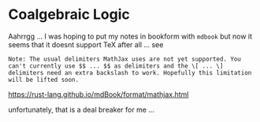 # Coalgebraic Logic

Aahrrgg ... I was hoping to put my notes in bookform with `mdbook` but now it seems that it doesnt support TeX after all ... see 

```
Note: The usual delimiters MathJax uses are not yet supported. You can't currently use $$ ... $$ as delimiters and the \[ ... \] delimiters need an extra backslash to work. Hopefully this limitation will be lifted soon.
```

https://rust-lang.github.io/mdBook/format/mathjax.html

unfortunately, that is a deal breaker for me ...

